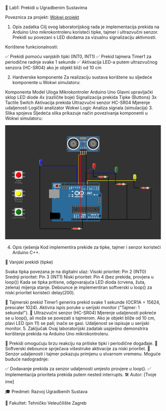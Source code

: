 📖 Lab1: Prekidi u Ugradbenim Sustavima

Poveznica za projekt: [Wokwi projekt](https://wokwi.com/projects/427284724839193601)


1. Opis zadatka
Cilj ovog laboratorijskog rada je implementacija prekida na Arduino Uno mikrokontroleru koristeći tipke, tajmer i ultrazvučni senzor. Prekidi su povezani s LED diodama za vizualnu signalizaciju aktivnosti.

Korištene funkcionalnosti:

✅ Prekidi pomoću vanjskih tipki (INT0, INT1)
✅ Prekid tajmera Timer1 za periodične radnje svake 1 sekunde
✅ Aktivacija LED-a putem ultrazvučnog senzora (HC-SR04) ako je objekt bliži od 10 cm

2. Hardverske komponente
Za realizaciju sustava korištene su sljedeće komponente u Wokwi simulatoru:

Komponenta	Model	Uloga
Mikrokontroler	Arduino Uno	Glavni upravljački sklop
LED diode	4x (različite boje)	Signalizacija prekida
Tipke (Buttons)	3x Tactile Switch	Aktivacija prekida
Ultrazvučni senzor	HC-SR04	Mjerenje udaljenosti
Logički analizator	Wokwi Logic	Analiza signala (simulacija)
3. Slika spojeva
Sljedeća slika prikazuje način povezivanja komponenti u Wokwi simulatoru:

![Arduino Setup](slika.png)




4. Opis rješenja
Kod implementira prekide za tipke, tajmer i senzor koristeći Arduino C++.

📌 Vanjski prekidi (tipke)

Svaka tipka povezana je na digitalni ulaz:
Visoki prioritet: Pin 2 (INT0)
Srednji prioritet: Pin 3 (INT1)
Niski prioritet: Pin 4 (bez prekida, provjera u loop())
Kada se tipka pritisne, odgovarajuća LED dioda (crvena, žuta, zelena) mijenja stanje.
Debounce je implementiran softverski u loop() za niski prioritet koristeći delay(200).

📌 Tajmerski prekid
Timer1 generira prekid svake 1 sekunde (OCR1A = 15624, prescaler 1024).
Aktivira ispis poruke u serijski monitor ("Tajmer: 1 sekunda!").
📌 Ultrazvučni senzor (HC-SR04)
Mjerenje udaljenosti pokreće se u loop(), ali može se povezati s tajmerom.
Ako je objekt bliže od 10 cm, plavi LED (pin 11) se pali; inače se gasi.
Udaljenost se ispisuje u serijski monitor.
5. Zaključak
Ovaj laboratorijski zadatak uspješno demonstrira korištenje prekida na Arduino Uno mikrokontroleru.

🔹 Prekidi omogućuju brzu reakciju na pritiske tipki i periodične događaje.
🔹 Softverski debounce sprječava višestruke aktivacije za niski prioritet.
🔹 Senzor udaljenosti i tajmer pokazuju primjenu u stvarnom vremenu.
Moguće buduće nadogradnje:

✅ Dodavanje prekida za senzor udaljenosti umjesto provjere u loop().
✅ Implementacija prioriteta prekida putem nested interrupts.
🛠 Autor: [Tvoje ime]

🎓 Predmet: Razvoj Ugradbenih Sustava

🏫 Fakultet: Tehničko Veleučilište Zagreb
